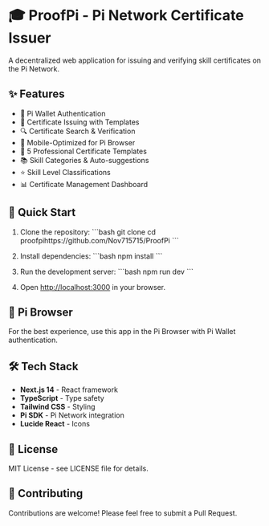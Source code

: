 # 🎓 ProofPi - Pi Network Certificate Issuer

A decentralized web application for issuing and verifying skill certificates on the Pi Network.

## ✨ Features

- 🔐 Pi Wallet Authentication
- 📜 Certificate Issuing with Templates
- 🔍 Certificate Search & Verification
- 📱 Mobile-Optimized for Pi Browser
- 🎨 5 Professional Certificate Templates
- 📚 Skill Categories & Auto-suggestions
- ⭐ Skill Level Classifications
- 📊 Certificate Management Dashboard

## 🚀 Quick Start

1. Clone the repository:
\`\`\`bash
git clone 
cd proofpihttps://github.com/Nov715715/ProofPi
\`\`\`

2. Install dependencies:
\`\`\`bash
npm install
\`\`\`

3. Run the development server:
\`\`\`bash
npm run dev
\`\`\`

4. Open [http://localhost:3000](http://localhost:3000) in your browser.

## 📱 Pi Browser

For the best experience, use this app in the Pi Browser with Pi Wallet authentication.

## 🛠️ Tech Stack

- **Next.js 14** - React framework
- **TypeScript** - Type safety
- **Tailwind CSS** - Styling
- **Pi SDK** - Pi Network integration
- **Lucide React** - Icons

## 📄 License

MIT License - see LICENSE file for details.

## 🤝 Contributing

Contributions are welcome! Please feel free to submit a Pull Request.
